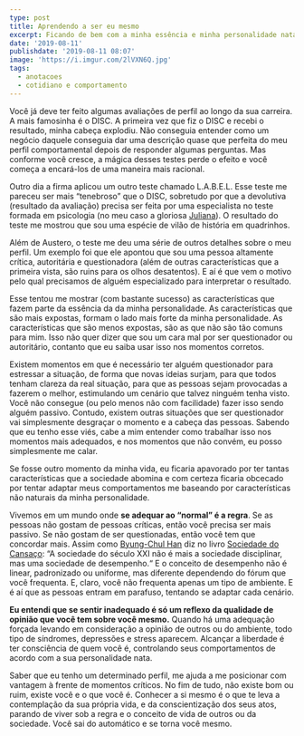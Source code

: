 ```yaml
---
type: post
title: Aprendendo a ser eu mesmo
excerpt: Ficando de bem com a minha essência e minha personalidade nata.
date: '2019-08-11'
publishdate: '2019-08-11 08:07'
image: 'https://i.imgur.com/2lVXN6Q.jpg'
tags:
  - anotacoes
  - cotidiano e comportamento
---
```

Você já deve ter feito algumas avaliações de perfil ao longo da sua carreira. A mais famosinha é o DISC. A primeira vez que fiz o DISC e recebi o resultado, minha cabeça explodiu. Não conseguia entender como um negócio daquele conseguia dar uma descrição quase que perfeita do meu perfil comportamental depois de responder algumas perguntas. Mas conforme você cresce, a mágica desses testes perde o efeito e você começa a encará-los de uma maneira mais racional.

Outro dia a firma aplicou um outro teste chamado L.A.B.E.L. Esse teste me pareceu ser mais “tenebroso” que o DISC, sobretudo por que a devolutiva (resultado da avaliação) precisa ser feita por uma especialista no teste formada em psicologia (no meu caso a gloriosa [Juliana](https://www.linkedin.com/in/julianarissardi/)). O resultado do teste me mostrou que sou uma espécie de vilão de história em quadrinhos.

Além de Austero, o teste me deu uma série de outros detalhes sobre o meu perfil. Um exemplo foi que ele apontou que sou uma pessoa altamente crítica, autoritária e questionadora (além de outras características que a primeira vista, são ruins para os olhos desatentos). E aí é que vem o motivo pelo qual precisamos de alguém especializado para interpretar o resultado. 

Esse tentou me mostrar (com bastante sucesso) as características que fazem parte da essência da da minha personalidade. As características que são mais expostas, formam o lado mais forte da minha personalidade. As características que são menos expostas, são as que não são tão comuns para mim. Isso não quer dizer que sou um cara mal por ser questionador ou autoritário, contanto que eu saiba usar isso nos momentos corretos. 

Existem momentos em que é necessário ter alguém questionador para estressar a situação, de forma que novas ideias surjam, para que todos tenham clareza da real situação, para que as pessoas sejam provocadas a fazerem o melhor, estimulando um cenário que talvez ninguém tenha visto. Você não consegue (ou pelo menos não com facilidade) fazer isso sendo alguém passivo. Contudo, existem outras situações que ser questionador vai simplesmente desgraçar o momento e a cabeça das pessoas. 
Sabendo que eu tenho esse viés, cabe a mim entender como trabalhar isso nos momentos mais adequados, e nos momentos que não convém, eu posso simplesmente me calar.

Se fosse outro momento da minha vida, eu ficaria apavorado por ter tantas características que a sociedade abomina e com certeza ficaria obcecado por tentar adaptar meus comportamentos me baseando por características não naturais da minha personalidade. 

Vivemos em um mundo onde **se adequar ao “normal” é a regra**. Se as pessoas não gostam de pessoas críticas, então você precisa ser mais passivo. Se não gostam de ser questionadas, então você tem que concordar mais. Assim como [Byung-Chul Han](https://amzn.to/2YI9EOR) diz no livro [Sociedade do Cansaço](https://amzn.to/2YVvwSp): “A sociedade do século XXI não é mais a sociedade disciplinar, mas uma sociedade de desempenho.“ E o conceito de desempenho não é linear, padronizado ou uniforme, mas diferente dependendo do fórum que você frequenta. E, claro, você não frequenta apenas um tipo de ambiente. E é aí que as pessoas entram em parafuso, tentando se adaptar cada cenário. 

**Eu entendi que se sentir inadequado é só um reflexo da qualidade de opinião que você tem sobre você mesmo.** Quando há uma adequação forçada levando em consideração a opinião de outros ou do ambiente, todo tipo de síndromes, depressões e stress aparecem. Alcançar a liberdade é ter consciência de quem você é, controlando seus comportamentos de acordo com a sua personalidade nata.

Saber que eu tenho um determinado perfil, me ajuda a me posicionar com vantagem à frente de momentos críticos. No fim de tudo, não existe bom ou ruim, existe você e o que você é. Conhecer a si mesmo é o que te leva a contemplação da sua própria vida, e da conscientização dos seus atos, parando de viver sob a regra e o conceito de vida de outros ou da sociedade. Você sai do automático e se torna você mesmo.
